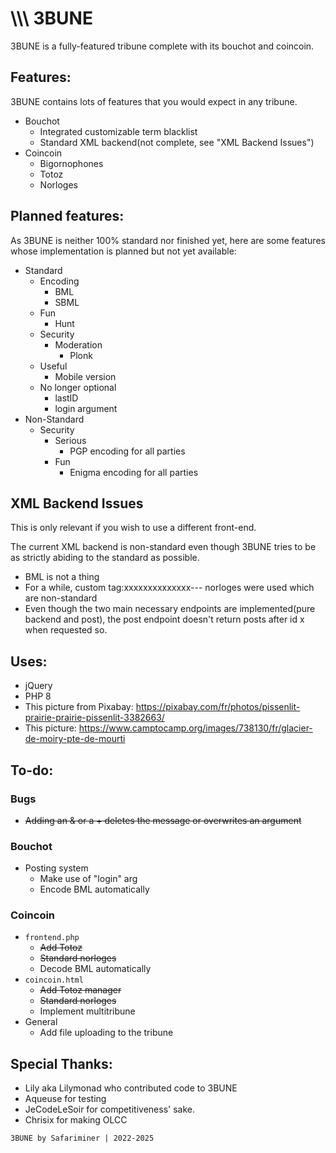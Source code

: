 # \\\\\ 3BUNE
3BUNE is a fully-featured tribune complete with its bouchot and coincoin.

## Features:
3BUNE contains lots of features that you would expect in any tribune.
- Bouchot
    - Integrated customizable term blacklist
    - Standard XML backend(not complete, see "XML Backend Issues")
- Coincoin
    - Bigornophones
    - Totoz
    - Norloges

## Planned features:
As 3BUNE is neither 100% standard nor finished yet, here are some features whose implementation is planned but not yet available:
- Standard
    - Encoding
        - BML
        - SBML
    - Fun
        - Hunt
    - Security
        - Moderation
            - Plonk
    - Useful
        - Mobile version
    - No longer optional
        - lastID
        - login argument
- Non-Standard
    - Security
        - Serious
            - PGP encoding for all parties
        - Fun
            - Enigma encoding for all parties

## XML Backend Issues
This is only relevant if you wish to use a different front-end.

The current XML backend is non-standard even though 3BUNE tries to be as strictly abiding to the standard as possible.
- BML is not a thing
- For a while, custom tag:xxxxxxxxxxxxxx--- norloges were used which are non-standard
- Even though the two main necessary endpoints are implemented(pure backend and post), the post endpoint doesn't return posts after id x when requested so.

## Uses:
- jQuery
- PHP 8
- This picture from Pixabay: https://pixabay.com/fr/photos/pissenlit-prairie-prairie-pissenlit-3382663/
- This picture: https://www.camptocamp.org/images/738130/fr/glacier-de-moiry-pte-de-mourti

## To-do:
### Bugs
- ~~Adding an & or a + deletes the message or overwrites an argument~~
### Bouchot
- Posting system
    - Make use of "login" arg
    - Encode BML automatically
### Coincoin
- ```frontend.php```
    - ~~Add Totoz~~
    - ~~Standard norloges~~
    - Decode BML automatically
- ```coincoin.html```
    - ~~Add Totoz manager~~ 
    - ~~Standard norloges~~
    - Implement multitribune
- General
    - Add file uploading to the tribune

## Special Thanks:
- Lily aka Lilymonad who contributed code to 3BUNE
- Aqueuse for testing
- JeCodeLeSoir for competitiveness' sake.
- Chrisix for making OLCC

```3BUNE by Safariminer | 2022-2025```
